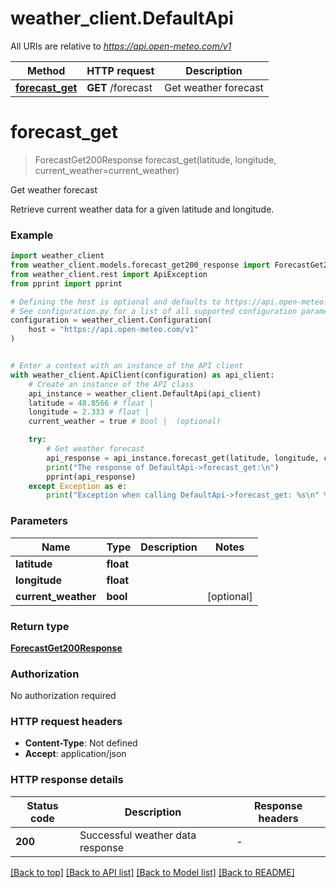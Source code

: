 # weather_client.DefaultApi

All URIs are relative to *https://api.open-meteo.com/v1*

Method | HTTP request | Description
------------- | ------------- | -------------
[**forecast_get**](DefaultApi.md#forecast_get) | **GET** /forecast | Get weather forecast


# **forecast_get**
> ForecastGet200Response forecast_get(latitude, longitude, current_weather=current_weather)

Get weather forecast

Retrieve current weather data for a given latitude and longitude.

### Example


```python
import weather_client
from weather_client.models.forecast_get200_response import ForecastGet200Response
from weather_client.rest import ApiException
from pprint import pprint

# Defining the host is optional and defaults to https://api.open-meteo.com/v1
# See configuration.py for a list of all supported configuration parameters.
configuration = weather_client.Configuration(
    host = "https://api.open-meteo.com/v1"
)


# Enter a context with an instance of the API client
with weather_client.ApiClient(configuration) as api_client:
    # Create an instance of the API class
    api_instance = weather_client.DefaultApi(api_client)
    latitude = 48.8566 # float | 
    longitude = 2.333 # float | 
    current_weather = true # bool |  (optional)

    try:
        # Get weather forecast
        api_response = api_instance.forecast_get(latitude, longitude, current_weather=current_weather)
        print("The response of DefaultApi->forecast_get:\n")
        pprint(api_response)
    except Exception as e:
        print("Exception when calling DefaultApi->forecast_get: %s\n" % e)
```



### Parameters


Name | Type | Description  | Notes
------------- | ------------- | ------------- | -------------
 **latitude** | **float**|  | 
 **longitude** | **float**|  | 
 **current_weather** | **bool**|  | [optional] 

### Return type

[**ForecastGet200Response**](ForecastGet200Response.md)

### Authorization

No authorization required

### HTTP request headers

 - **Content-Type**: Not defined
 - **Accept**: application/json

### HTTP response details

| Status code | Description | Response headers |
|-------------|-------------|------------------|
**200** | Successful weather data response |  -  |

[[Back to top]](#) [[Back to API list]](../README.md#documentation-for-api-endpoints) [[Back to Model list]](../README.md#documentation-for-models) [[Back to README]](../README.md)

